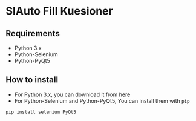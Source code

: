 # SIAuto Fill Kuesioner

## Requirements
+ Python 3.x
+ Python-Selenium
+ Python-PyQt5

## How to install

+ For Python 3.x, you can download it from [here](https://www.python.org/downloads/)
+ For Python-Selenium and Python-PyQt5, You can install them with ``pip``
```bash
pip install selenium PyQt5 
```



